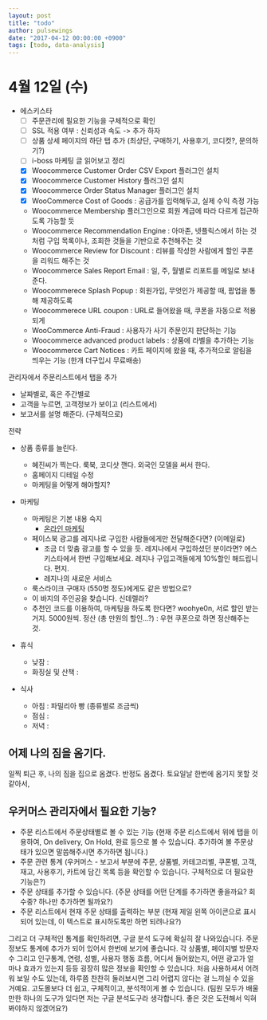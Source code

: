 ```yaml
---
layout: post
title: "todo"
author: pulsewings
date: "2017-04-12 00:00:00 +0900"
tags: [todo, data-analysis]
---
```



# 4월 12일 (수)

- 에스키스타
  - [ ] 주문관리에 필요한 기능을 구체적으로 확인
  - [ ] SSL 적용 여부 : 신뢰성과 속도 -> 추가 하자
  - [ ] 상품 상세 페이지의 하단 탭 추가 (최상단, 구매하기, 사용후기, 코디컷?, 문의하기?)
  - [ ] i-boss 마케팅 글 읽어보고 정리
  - [x] Woocommerce Customer Order CSV Export 플러그인 설치
  - [x] Woocommerce Customer History 플러그인 설치
  - [x] Woocommerce Order Status Manager 플러그인 설치
  - [x] WooCommerce Cost of Goods : 공급가를 입력해두고, 실제 수익 측정 가능
  - Woocommerce Membership 플러그인으로 회원 계급에 따라 다르게 접근하도록 가능할 듯
  - Woocommerce Recommendation Engine : 아마존, 넷플릭스에서 하는 것처럼 구입 목록이나, 조회한 것들을 기반으로 추천해주는 것
  - Woocommerce Review for Discount : 리뷰를 작성한 사람에게 할인 쿠폰을 리워드 해주는 것
  - Woocommerce Sales Report Email : 일, 주, 월별로 리포트를 메일로 보내준다.
  - Woocommerece Splash Popup : 회원가입, 무엇인가 제공할 때, 팝업을 통해 제공하도록
  - Woocommerece URL coupon : URL로 들어왔을 때, 쿠폰을 자동으로 적용되게
  - WooCommerce Anti-Fraud : 사용자가 사기 주문인지 판단하는 기능
  - Woocommerce advanced product labels : 상품에 라벨을 추가하는 기능
  - Woocommerce Cart Notices : 카트 페이지에 왔을 때, 추가적으로 알림을 띄우는 기능 (한개 더구입시 무료배송)

관리자에서 주문리스트에서 탭을 추가
- 날짜별로, 혹은 주간별로
- 고객을 누르면, 고객정보가 보이고 (리스트에서)
- 보고서를 설명 해준다. (구체적으로)

전략
- 상품 종류를 늘린다.
  - 혜진씨가 찍는다. 룩북, 코디샷 깬다. 외국인 모델을 써서 한다.
  - 홈페이지 디테일 수정
  - 마케팅을 어떻게 해야할지?


- 마케팅
  - 마케팅은 기본 내용 숙지
    - [온라인 마케팅](http://www.i-boss.co.kr/ab-5918&gclid=CJmf-rTVl9MCFY8svQod6z4J2Q&PB_1325222130=3)
  - 페이스북 광고를 레지나로 구입한 사람들에게만 전달해준다면? (이메일로)
     - 조금 더 맞춤 광고를 할 수 있을 듯. 레지나에서 구입하셨던 분이라면? 에스키스타에서 한번 구입해보세요. 레지나 구입고객들에게 10%할인 해드립니다. 편지.
     - 레지나의 새로운 서비스
  - 룩스라이크 구매자 (550명 정도)에게도 같은 방법으로?
  - 이 바지의 주인공을 찾습니다. 신데렐라?
  - 추천인 코드를 이용하여, 마케팅을 하도록 한다면? woohye0n, 서로 할인 받는 거지. 5000원씩. 정산 (총 만원의 할인...?) : 우현 쿠폰으로 하면 정산해주는 것.

- 휴식
  - 낮잠 :
  - 화징실 및 산책 :

- 식사
  - 아침 : 파밀리아 빵 (종류별로 조금씩)
  - 점심 :
  - 저녁 :

## 어제 나의 짐을 옴기다.
일찍 퇴근 후, 나의 짐을 집으로 옴겼다. 반정도 옴겼다. 토요일날 한번에 옴기지 못할 것 같아서,

## 우커머스 관리자에서 필요한 기능?
- 주문 리스트에서 주문상태별로 볼 수 있는 기능 (현재 주문 리스트에서 위에 탭을 이용하여, On delivery, On Hold, 완료 등으로 볼 수 있습니다. 추가하여 볼 주문상태가 있으면 말씀해주시면 추가하면 됩니다.)
- 주문 관련 통계 (우커머스 - 보고서 부분에 주문, 상품별, 카테고리별, 쿠폰별, 고객, 재고, 사용후기, 카트에 담긴 목록 등을 확인할 수 있습니다. 구체적으로 더 필요한 기능은?)
- 주문 상태를 추가할 수 있습니다. (주문 상태를 어떤 단계를 추가하면 좋을까요? 회수중? 하나만 추가하면 될까요?)
- 주문 리스트에서 현재 주문 상태를 출력하는 부분 (현재 제일 왼쪽 아이콘으로 표시되어 있는데, 이 텍스트로 표시하도록만 하면 되려나요?)

그리고 더 구체적인 통계를 확인하려면, 구글 분석 도구에 확실히 잘 나와있습니다. 주문 정보도 통계에 추가가 되어 있어서 한번에 보기에 좋습니다. 각 상품별, 페이지별 방문자수 그리고 인구통계, 연령, 성별, 사용자 행동 흐름, 어디서 들어왔는지, 어떤 광고가 얼마나 효과가 있는지 등등 굉장히 많은 정보을 확인할 수 있습니다. 처음 사용하셔서 어려워 보일 수도 있는데, 하루쯤 찬찬히 둘러보시면 그리 어렵지 않다는 걸 느끼실 수 있을 거예요. 고도몰보다 더 쉽고, 구체적이고, 분석적이게 볼 수 있습니다. (팀원 모두가 배울만한 하나의 도구가 있다면 저는 구글 분석도구라 생각합니다. 좋은 것은 도전해서 익혀봐야하지 않겠어요?)
